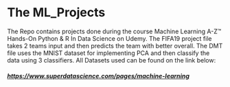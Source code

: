 # The ML_Projects
The Repo contains projects done during the course Machine Learning A-Z™ Hands-On Python & R In Data Science on Udemy. 
The FIFA19 project file takes 2 teams input and then predicts the team with better overall. The DMT file uses the MNIST dataset for implementing PCA and then classify the data using 3 classifiers. 
All Datasets used can be found on the link below:
##### https://www.superdatascience.com/pages/machine-learning
